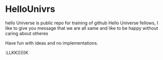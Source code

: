# HelloUnivrs
hello Universe is public repo for training of github
Hello Universe fellows, I like to give you message that we are all same and like to be happy without caring about otheres

Have fun with ideas and no implementations.

:LLKK)))))K
